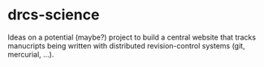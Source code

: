 drcs-science
============
Ideas on a potential (maybe?) project to build a central website that tracks manucripts being written with distributed revision-control systems (git, mercurial, ...).

